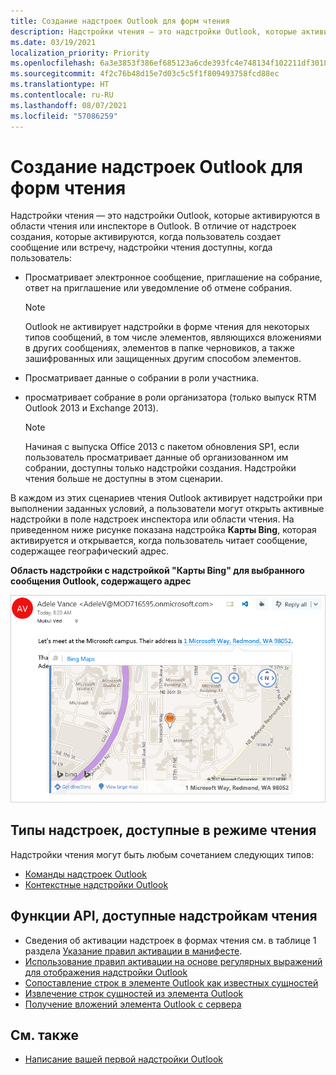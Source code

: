 ```yaml
---
title: Создание надстроек Outlook для форм чтения
description: Надстройки чтения — это надстройки Outlook, которые активируются в области чтения или с помощью инспектора чтения в Outlook.
ms.date: 03/19/2021
localization_priority: Priority
ms.openlocfilehash: 6a3e3853f386ef685123a6cde393fc4e748134f102211df301853ec3f941c934
ms.sourcegitcommit: 4f2c76b48d15e7d03c5c5f1f809493758fcd88ec
ms.translationtype: HT
ms.contentlocale: ru-RU
ms.lasthandoff: 08/07/2021
ms.locfileid: "57086259"
---
```

# <a name="create-outlook-add-ins-for-read-forms"></a>Создание надстроек Outlook для форм чтения

Надстройки чтения — это надстройки Outlook, которые активируются в области чтения или инспекторе в Outlook. В отличие от надстроек создания, которые активируются, когда пользователь создает сообщение или встречу, надстройки чтения доступны, когда пользователь:

- Просматривает электронное сообщение, приглашение на собрание, ответ на приглашение или уведомление об отмене собрания.

   > [!NOTE]
   > Outlook не активирует надстройки в форме чтения для некоторых типов сообщений, в том числе элементов, являющихся вложениями в других сообщениях, элементов в папке черновиков, а также зашифрованных или защищенных другим способом элементов.

- Просматривает данные о собрании в роли участника.

- просматривает собрание в роли организатора (только выпуск RTM Outlook 2013 и Exchange 2013).

   > [!NOTE]
   > Начиная с выпуска Office 2013 с пакетом обновления SP1, если пользователь просматривает данные об организованном им собрании, доступны только надстройки создания. Надстройки чтения больше не доступны в этом сценарии.

В каждом из этих сценариев чтения Outlook активирует надстройки при выполнении заданных условий, а пользователи могут открыть активные надстройки в поле надстроек инспектора или области чтения. На приведенном ниже рисунке показана надстройка **Карты Bing**, которая активируется и открывается, когда пользователь читает сообщение, содержащее географический адрес.

**Область надстройки с надстройкой "Карты Bing" для выбранного сообщения Outlook, содержащего адрес**

![Почтовое приложение "Карты Bing" в Outlook.](../images/outlook-detected-entity-card.png)

## <a name="types-of-add-ins-available-in-read-mode"></a>Типы надстроек, доступные в режиме чтения

Надстройки чтения могут быть любым сочетанием следующих типов:

- [Команды надстроек Outlook](add-in-commands-for-outlook.md)
- [Контекстные надстройки Outlook](contextual-outlook-add-ins.md)

## <a name="api-features-available-to-read-add-ins"></a>Функции API, доступные надстройкам чтения

- Сведения об активации надстроек в формах чтения см. в таблице 1 раздела [Указание правил активации в манифесте](activation-rules.md#specify-activation-rules-in-a-manifest).
- [Использование правил активации на основе регулярных выражений для отображения надстройки Outlook](use-regular-expressions-to-show-an-outlook-add-in.md)
- [Сопоставление строк в элементе Outlook как известных сущностей](match-strings-in-an-item-as-well-known-entities.md)
- [Извлечение строк сущностей из элемента Outlook](extract-entity-strings-from-an-item.md)
- [Получение вложений элемента Outlook с сервера](get-attachments-of-an-outlook-item.md)

## <a name="see-also"></a>См. также

- [Написание вашей первой надстройки Outlook](../quickstarts/outlook-quickstart.md)
